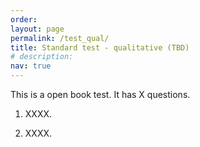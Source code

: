 ```yaml
---
order: 
layout: page
permalink: /test_qual/
title: Standard test - qualitative (TBD)
# description:
nav: true
---
```


This is a open book test. It has X questions. 

1. XXXX. 

2. XXXX.